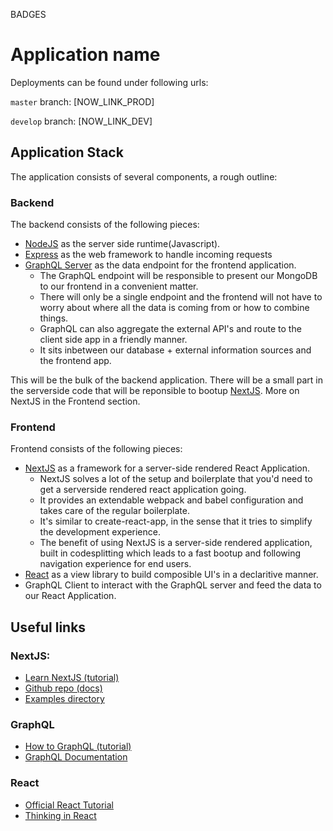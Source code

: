 BADGES

# Application name

Deployments can be found under following urls:

`master` branch: [NOW_LINK_PROD]

`develop` branch: [NOW_LINK_DEV]

## Application Stack

The application consists of several components, a rough outline:

### Backend

The backend consists of the following pieces:

* [NodeJS](https://nodejs.org/en/) as the server side runtime(Javascript).
* [Express](https://github.com/expressjs/express) as the web framework to handle incoming requests
* [GraphQL Server](http://graphql.org/learn/) as the data endpoint for the frontend application.
  * The GraphQL endpoint will be responsible to present our MongoDB to our frontend in a convenient matter.
  * There will only be a single endpoint and the frontend will not have to worry about where all the data is coming from or how to combine things.
  * GraphQL can also aggregate the external API's and route to the client side app in a friendly manner.
  * It sits inbetween our database + external information sources and the frontend app.

This will be the bulk of the backend application. There will be a small part in the serverside code that will be reponsible to bootup [NextJS](https://github.com/zeit/next.js/). More on NextJS in the Frontend section.

### Frontend

Frontend consists of the following pieces:

* [NextJS](https://github.com/zeit/next.js/) as a framework for a server-side rendered React Application.
  * NextJS solves a lot of the setup and boilerplate that you'd need to get a serverside rendered react application going.
  * It provides an extendable webpack and babel configuration and takes care of the regular boilerplate.
  * It's similar to create-react-app, in the sense that it tries to simplify the development experience.
  * The benefit of using NextJS is a server-side rendered application, built in codesplitting which leads to a fast bootup and following navigation experience for end users.
* [React](https://reactjs.org/) as a view library to build composible UI's in a declaritive manner.
* GraphQL Client to interact with the GraphQL server and feed the data to our React Application.

## Useful links

### NextJS:

* [Learn NextJS (tutorial)](https://learnnextjs.com/)
* [Github repo (docs)](https://github.com/zeit/next.js/)
* [Examples directory](https://github.com/zeit/next.js/tree/canary/examples)

### GraphQL

* [How to GraphQL (tutorial)](https://www.howtographql.com/)
* [GraphQL Documentation](http://graphql.org/learn/)

### React

* [Official React Tutorial](https://reactjs.org/tutorial/tutorial.html)
* [Thinking in React](https://reactjs.org/docs/thinking-in-react.html)
